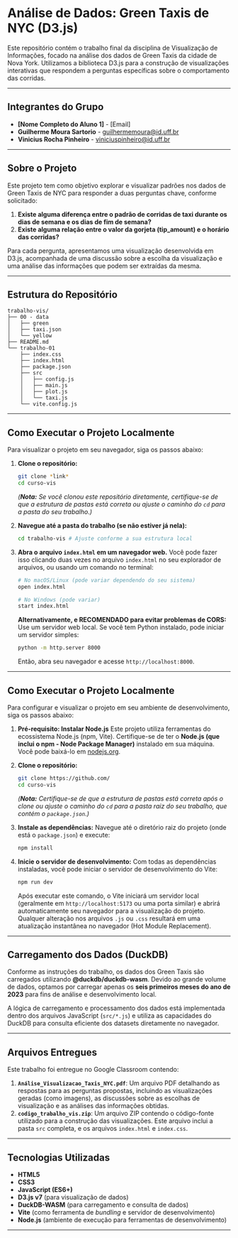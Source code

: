 # Análise de Dados: Green Taxis de NYC (D3.js)

Este repositório contém o trabalho final da disciplina de Visualização de Informações, focado na análise dos dados de Green Taxis da cidade de Nova York. Utilizamos a biblioteca D3.js para a construção de visualizações interativas que respondem a perguntas específicas sobre o comportamento das corridas.

---

## Integrantes do Grupo

* **[Nome Completo do Aluno 1]** - [Email]
* **Guilherme Moura Sartorio** - guilhermemoura@id.uff.br
* **Vinicius Rocha Pinheiro** - viniciuspinheiro@id.uff.br

---

## Sobre o Projeto

Este projeto tem como objetivo explorar e visualizar padrões nos dados de Green Taxis de NYC para responder a duas perguntas chave, conforme solicitado:

1.  **Existe alguma diferença entre o padrão de corridas de taxi durante os dias de semana e os dias de fim de semana?**
2.  **Existe alguma relação entre o valor da gorjeta (tip_amount) e o horário das corridas?**

Para cada pergunta, apresentamos uma visualização desenvolvida em D3.js, acompanhada de uma discussão sobre a escolha da visualização e uma análise das informações que podem ser extraídas da mesma.

---

## Estrutura do Repositório

```
trabalho-vis/
├── 00 - data
│   ├── green
│   ├── taxi.json
│   └── yellow
├── README.md
└── trabalho-01
    ├── index.css
    ├── index.html
    ├── package.json
    ├── src
    │   ├── config.js
    │   ├── main.js
    │   ├── plot.js
    │   └── taxi.js
    └── vite.config.js
```

---

## Como Executar o Projeto Localmente

Para visualizar o projeto em seu navegador, siga os passos abaixo:

1.  **Clone o repositório:**
    ```bash
    git clone *link*
    cd curso-vis
    ```
    *(**Nota:** Se você clonou este repositório diretamente, certifique-se de que a estrutura de pastas está correta ou ajuste o caminho do `cd` para a pasta do seu trabalho.)*

2.  **Navegue até a pasta do trabalho (se não estiver já nela):**
    ```bash
    cd trabalho-vis # Ajuste conforme a sua estrutura local
    ```

3.  **Abra o arquivo `index.html` em um navegador web.**
    Você pode fazer isso clicando duas vezes no arquivo `index.html` no seu explorador de arquivos, ou usando um comando no terminal:
    ```bash
    # No macOS/Linux (pode variar dependendo do seu sistema)
    open index.html

    # No Windows (pode variar)
    start index.html
    ```
    **Alternativamente, e RECOMENDADO para evitar problemas de CORS:** Use um servidor web local. Se você tem Python instalado, pode iniciar um servidor simples:
    ```bash
    python -m http.server 8000
    ```
    Então, abra seu navegador e acesse `http://localhost:8000`.

---

## Como Executar o Projeto Localmente

Para configurar e visualizar o projeto em seu ambiente de desenvolvimento, siga os passos abaixo:

1.  **Pré-requisito: Instalar Node.js**
    Este projeto utiliza ferramentas do ecossistema Node.js (npm, Vite). Certifique-se de ter o **Node.js (que inclui o npm - Node Package Manager)** instalado em sua máquina. Você pode baixá-lo em [nodejs.org](https://nodejs.org/).

2.  **Clone o repositório:**
    ```bash
    git clone https://github.com/
    cd curso-vis
    ```
    *(**Nota:** Certifique-se de que a estrutura de pastas está correta após o clone ou ajuste o caminho do `cd` para a pasta raiz do seu trabalho, que contém o `package.json`.)*

3.  **Instale as dependências:**
    Navegue até o diretório raiz do projeto (onde está o `package.json`) e execute:
    ```bash
    npm install
    ```

4.  **Inicie o servidor de desenvolvimento:**
    Com todas as dependências instaladas, você pode iniciar o servidor de desenvolvimento do Vite:
    ```bash
    npm run dev
    ```
    Após executar este comando, o Vite iniciará um servidor local (geralmente em `http://localhost:5173` ou uma porta similar) e abrirá automaticamente seu navegador para a visualização do projeto. Qualquer alteração nos arquivos `.js` ou `.css` resultará em uma atualização instantânea no navegador (Hot Module Replacement).

---

## Carregamento dos Dados (DuckDB)

Conforme as instruções do trabalho, os dados dos Green Taxis são carregados utilizando **@duckdb/duckdb-wasm**. Devido ao grande volume de dados, optamos por carregar apenas os **seis primeiros meses do ano de 2023** para fins de análise e desenvolvimento local.

A lógica de carregamento e processamento dos dados está implementada dentro dos arquivos JavaScript (`src/*.js`) e utiliza as capacidades do DuckDB para consulta eficiente dos datasets diretamente no navegador.

---

## Arquivos Entregues

Este trabalho foi entregue no Google Classroom contendo:

1.  **`Análise_Visualizacao_Taxis_NYC.pdf`**: Um arquivo PDF detalhando as respostas para as perguntas propostas, incluindo as visualizações geradas (como imagens), as discussões sobre as escolhas de visualização e as análises das informações obtidas.
2.  **`codigo_trabalho_vis.zip`**: Um arquivo ZIP contendo o código-fonte utilizado para a construção das visualizações. Este arquivo inclui a pasta `src` completa, e os arquivos `index.html` e `index.css`.

---

## Tecnologias Utilizadas

* **HTML5**
* **CSS3**
* **JavaScript (ES6+)**
* **D3.js v7** (para visualização de dados)
* **DuckDB-WASM** (para carregamento e consulta de dados)
* **Vite** (como ferramenta de *bundling* e servidor de desenvolvimento)
* **Node.js** (ambiente de execução para ferramentas de desenvolvimento)

---
